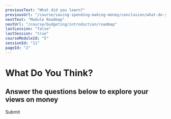 ```yaml
---
previousText: "What did you learn?"
previousUrl: "/course/saving-spending-making-money/conclusion/what-do-you-know"
nextText: "Module Roadmap"
nextUrl: "/course/budgeting/introduction/roadmap"
lastLession: "false"
lastSession: "true"
courseModuleId: "5"
sessionId: "11"
pageId: "2"
---
```



# What Do You Think?
## Answer the questions below to explore your views on money


<sparkle-quiz question-text="I feel confident with the way I save money either in the form of part of an allowance or earnings from a job." type="OPINION" scale="TEN-POINTS" question-id="205"></sparkle-quiz>
<sparkle-quiz question-text="I always save part of what I make." type="OPINION" scale="TEN-POINTS" question-id="206"></sparkle-quiz>
<sparkle-quiz question-text="I have a savings mindset. Money doesn't “burn a hole” in my pocket" type="OPINION" scale="TEN-POINTS" question-id="207"></sparkle-quiz>
<sparkle-quiz question-text="I like to make money. I'm always looking for new ways to do it." type="OPINION" scale="TEN-POINTS" question-id="208"></sparkle-quiz>
<sparkle-button primary round>Submit</sparkle-button>
